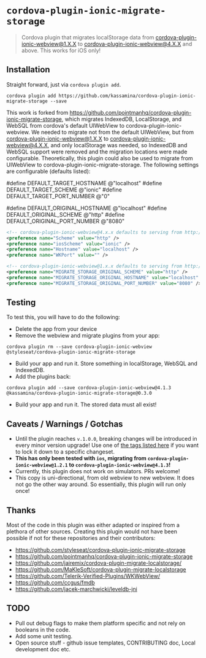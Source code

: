 # `cordova-plugin-ionic-migrate-storage`

> Cordova plugin that migrates localStorage data from cordova-plugin-ionic-webview@1.X.X to cordova-plugin-ionic-webview@4.X.X and above. This works for iOS only!

## Installation

Straight forward, just via `cordova plugin add`.

```
cordova plugin add https://github.com/kassamina/cordova-plugin-ionic-migrate-storage --save
```

This work is forked from https://github.com/pointmanhq/cordova-plugin-ionic-migrate-storage, which migrates IndexedDB, LocalStorage, and WebSQL from cordova's default UIWebView to cordova-plugin-ionic-webview. We needed to migrate not from the default UIWebView, but from cordova-plugin-ionic-webview@1.X.X to cordova-plugin-ionic-webview@4.X.X, and only localStorage was needed, so IndexedDB and WebSQL support were removed and the migration locations were made configurable. Theoretically, this plugin could also be used to migrate from UIWebView to cordova-plugin-ionic-migrate-storage. The following settings are configurable (defaults listed):


#define DEFAULT_TARGET_HOSTNAME @"localhost"
#define DEFAULT_TARGET_SCHEME @"ionic"
#define DEFAULT_TARGET_PORT_NUMBER @"0"

#define DEFAULT_ORIGINAL_HOSTNAME @"localhost"
#define DEFAULT_ORIGINAL_SCHEME @"http"
#define DEFAULT_ORIGINAL_PORT_NUMBER @"8080"

```xml
<!-- cordova-plugin-ionic-webview@4.x.x defaults to serving from http://localhost on Android and ionic://localhost on iOS -->
<preference name="Scheme" value="http" />
<preference name="iosScheme" value="ionic" />
<preference name="Hostname" value="localhost" />
<preference name="WKPort" value="" />

<!-- cordova-plugin-ionic-webview@1.x.x defaults to serving from http://localhost:8080 -->
<preference name="MIGRATE_STORAGE_ORIGINAL_SCHEME" value="http" />
<preference name="MIGRATE_STORAGE_ORIGINAL_HOSTNAME" value="localhost" />
<preference name="MIGRATE_STORAGE_ORIGINAL_PORT_NUMBER" value="8080" />
```


## Testing

To test this, you will have to do the following:

* Delete the app from your device
* Remove the webview and migrate plugins from your app:

```
cordova plugin rm --save cordova-plugin-ionic-webview @styleseat/cordova-plugin-ionic-migrate-storage
```

* Build your app and run it. Store something in localStorage, WebSQL and IndexedDB.
* Add the plugins back:
        
```
cordova plugin add --save cordova-plugin-ionic-webview@4.1.3 @kassamina/cordova-plugin-ionic-migrate-storage@0.3.0
```

* Build your app and run it. The stored data must all exist!

## Caveats / Warnings / Gotchas

* Until the plugin reaches `v.1.0.0`, breaking changes will be introduced in every minor version upgrade! Use one of [the tags listed here](https://github.com/kassamina/cordova-plugin-ionic-migrate-storage/releases) if you want to lock it down to a specific changeset.
* **This has only been tested with  `ios`, migrating from `cordova-plugin-ionic-webview@1.2.1` to `cordova-plugin-ionic-webview@4.1.3`!**
* Currently, this plugin does not work on simulators. PRs welcome!
* This copy is uni-directional, from old webview to new webview. It does not go the other way around. So essentially, this plugin will run only once! 

## Thanks

Most of the code in this plugin was either adapted or inspired from a plethora of other sources. Creating this plugin would not have been possible if not for these repositories and their contributors:

* https://github.com/styleseat/cordova-plugin-ionic-migrate-storage
* https://github.com/pointmanhq/cordova-plugin-ionic-migrate-storage
* https://github.com/jairemix/cordova-plugin-migrate-localstorage/
* https://github.com/MaKleSoft/cordova-plugin-migrate-localstorage
* https://github.com/Telerik-Verified-Plugins/WKWebView/
* https://github.com/ccgus/fmdb
* https://github.com/jacek-marchwicki/leveldb-jni

## TODO 

* Pull out debug flags to make them platform specific and not rely on booleans in the code.
* Add some unit testing.
* Open source stuff - github issue templates, CONTRIBUTING doc, Local development doc etc.
